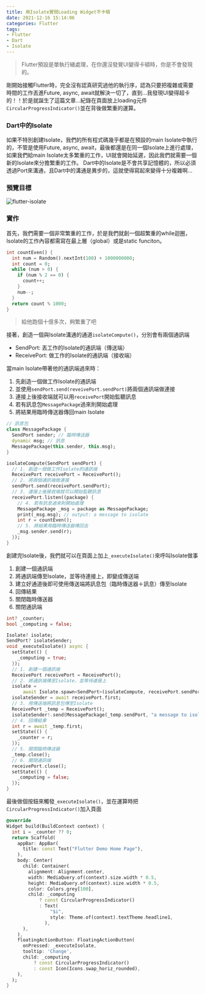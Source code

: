 ```yaml
---
title: 用Isolate實現Loading Widget不卡頓
date: 2021-12-16 15:14:06
categories: Flutter
tags:
- Flutter
- Dart
- Isolate
---
```


> Flutter預設是單執行緒處理，在你還沒發覺UI變得卡頓時，你是不會發現的。

剛開始接觸Flutter時，完全沒有認真研究過他的執行序，認為只要把複雜或需要時間的工作丟進Future, async, await就解決一切了，直到...我發現UI變得超卡的！！於是就誕生了這篇文章...紀錄在頁面放上loading元件`CircularProgressIndicator()`並在背後做繁重的運算。

### Dart中的Isolate

如果不特別創建Isolate，我們的所有程式碼幾乎都是在預設的main Isolate中執行的，不管是使用Future, async, await，最後都還是在同一個Isolate上進行處理，如果我們給main Isolate太多繁重的工作，UI就會開始延遲，因此我們就需要一個新的Isolate來分擔繁重的工作。
Dart中的Isolate是不會共享記憶體的，所以必須透過Port來溝通，且Dart中的溝通是異步的，這就使得寫起來變得十分複雜啊...

### 預覽目標
![flutter-isolate](https://imgur.com/fPbyIxA.gif)

### 實作

首先，我們需要一個非常繁重的工作，於是我們就創一個超繁重的while迴圈，Isolate的工作內容都需寫在最上層（global）或是static funciton。

```dart
int countEven() {
  int num = Random().nextInt(100) + 1000000000;
  int count = 0;
  while (num > 0) {
    if (num % 2 == 0) {
      count++;
    }
    num--;
  }
  return count % 1000;
}
```
> 給他跑個十億多次，夠繁重了吧

接著，創造一個與Isolate溝通的通道`isolateCompute()`，分別會有兩個通訊端
- SendPort: 丟工作的Isolate的通訊端（傳送端）
- ReceivePort: 做工作的Isolate的通訊端（接收端）

當main Isolate帶著他的通訊端過來時：
1. 先創造一個做工作Isolate的通訊端
2. 並使用`sendPort.send(reveivePort.sendPort)`將兩個通訊端做連接
3. 連接上後接收端就可以用`receivePort`開始監聽訊息
4. 若有訊息包`MessagePackage`過來則開始處理
5. 將結果用臨時傳送器傳回main Isolate

``` dart
// 訊息包
class MessagePackage {
  SendPort sender; // 臨時傳送器
  dynamic msg; // 訊息
  MessagePackage(this.sender, this.msg);
}

isolateCompute(SendPort sendPort) {
  // 1. 創造一個做工作Isolate的通訊端
  ReceivePort receivePort = ReceivePort();
  // 2. 將兩個通訊端做連接
  sendPort.send(receivePort.sendPort);
  // 3. 連接上後接收端就可以開始監聽訊息
  receivePort.listen((package) {
    // 4. 若有訊息過來則開始處理
    MessagePackage _msg = package as MessagePackage;
    print(_msg.msg); // output: a message to isolate
    int r = countEven();
    // 5. 將結果用臨時傳送器傳回去
    _msg.sender.send(r);
  });
}
```

創建完Isolate後，我們就可以在頁面上加上`_executeIsolate()`來呼叫Isolate做事
1. 創建一個通訊端
2. 將通訊端傳至Isolate，並等待連接上，即變成傳送端
3. 建立好通道後即可使用傳送端將訊息包（臨時傳送器＋訊息）傳至Isolate
4. 回傳結果
5. 關閉臨時傳送器
6. 關閉通訊端
```dart
int? _counter;
bool _computing = false;

Isolate? isolate;
SendPort? isolateSender;
void _executeIsolate() async {
  setState(() {
    _computing = true;
  });
  // 1. 創建一個通訊端
  ReceivePort receivePort = ReceivePort();
  // 2. 將通訊端傳至Isolate，並等待連接上
  isolate =
      await Isolate.spawn<SendPort>(isolateCompute, receivePort.sendPort);
  isolateSender = await receivePort.first;
  // 3. 用傳送端將訊息包傳至Isolate
  ReceivePort _temp = ReceivePort();
  isolateSender!.send(MessagePackage(_temp.sendPort, "a message to isolate"));
  // 4. 回傳結果
  int r = await _temp.first;
  setState(() {
    _counter = r;
  });
  // 5. 關閉臨時傳送器
  _temp.close();
  // 6. 關閉通訊端
  receivePort.close();
  setState(() {
    _computing = false;
  });
}
```

最後做個按鈕來觸發`_executeIsolate()`，並在運算時把`CircularProgressIndicator()`加入頁面

``` dart
@override
Widget build(BuildContext context) {
  int i = _counter ?? 0;
  return Scaffold(
    appBar: AppBar(
      title: const Text("Flutter Demo Home Page"),
    ),
    body: Center(
      child: Container(
        alignment: Alignment.center,
        width: MediaQuery.of(context).size.width * 0.5,
        height: MediaQuery.of(context).size.width * 0.5,
        color: Colors.grey[100],
        child: _computing
            ? const CircularProgressIndicator()
            : Text(
                "$i",
                style: Theme.of(context).textTheme.headline1,
              ),
      ),
    ),
    floatingActionButton: FloatingActionButton(
      onPressed: _executeIsolate,
      tooltip: 'Change',
      child: _computing
          ? const CircularProgressIndicator()
          : const Icon(Icons.swap_horiz_rounded),
    ),
  );
}
```